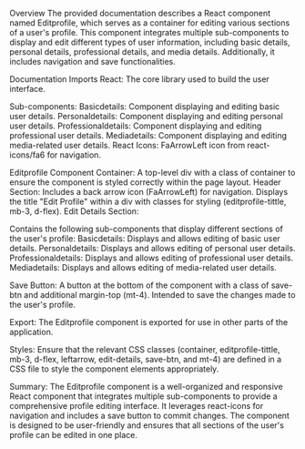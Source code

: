 Overview
The provided documentation describes a React component named Editprofile, which serves as a container for editing various sections of a user's profile. This component integrates multiple sub-components to display and edit different types of user information, including basic details, personal details, professional details, and media details. Additionally, it includes navigation and save functionalities.

Documentation
 Imports
React: The core library used to build the user interface.

Sub-components:
Basicdetails: Component displaying and editing basic user details.
Personaldetails: Component displaying and editing personal user details.
Professionaldetails: Component displaying and editing professional user details.
Mediadetails: Component displaying and editing media-related user details.
React Icons: FaArrowLeft icon from react-icons/fa6 for navigation.
 
Editprofile Component
Container:
A top-level div with a class of container to ensure the component is styled correctly within the page layout.
Header Section:
Includes a back arrow icon (FaArrowLeft) for navigation.
Displays the title "Edit Profile" within a div with classes for styling (editprofile-tittle, mb-3, d-flex).
Edit Details Section:

Contains the following sub-components that display different sections of the user's profile:
Basicdetails: Displays and allows editing of basic user details.
Personaldetails: Displays and allows editing of personal user details.
Professionaldetails: Displays and allows editing of professional user details.
Mediadetails: Displays and allows editing of media-related user details.

Save Button:
A button at the bottom of the component with a class of save-btn and additional margin-top (mt-4).
Intended to save the changes made to the user's profile.
 
Export:
The Editprofile component is exported for use in other parts of the application.

Styles:
Ensure that the relevant CSS classes (container, editprofile-tittle, mb-3, d-flex, leftarrow, edit-details, save-btn, and mt-4) are defined in a CSS file to style the component elements appropriately.

Summary:
The Editprofile component is a well-organized and responsive React component that integrates multiple sub-components to provide a comprehensive profile editing interface. It leverages react-icons for navigation and includes a save button to commit changes. The component is designed to be user-friendly and ensures that all sections of the user's profile can be edited in one place.